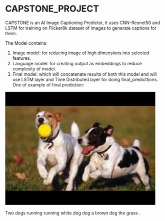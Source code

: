 # CAPSTONE_PROJECT
CAPSTONE is an AI Image Captioning Predictor, it uses CNN-Resnet50 and LSTM for training on Flicker8k dataset of images to generate captions for them.

The Model contains:

1) Image model: for reducing image of high dimensions into selected features.
2) Language model: for creating output as embeddings to reduce complexity of model.
3) Final model: which will concatenate results of both this model and will use LSTM layer and Time Distributed layer for doing final_predicttions.
One of example of final prediction:

![alt text](./test_image.jpeg)

Two dogs running running white dog dog a brown dog the grass .
